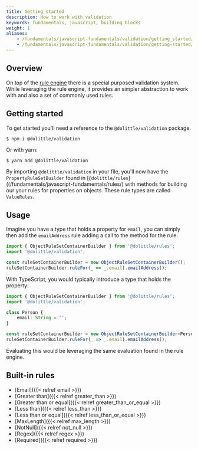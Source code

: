 ```yaml
---
title: Getting started
description: How to work with validation
keywords: fundamentals, javascript, building blocks
weight: 1
aliases:
    - /fundamentals/javascript-fundamentals/validation/getting_started/
    - /fundamentals/javascript-fundamentals/validation/getting-started/
---
```


## Overview

On top of the [rule engine](/fundamentals/javascript-fundamentals/rules/) there
is a special purposed validation system. While leveraging the rule engine, it
provides an simpler abstraction to work with and also a set of commonly used rules.

## Getting started

To get started you'll need a reference to the `@dolittle/validation` package.

```shell
$ npm i @dolittle/validation
```

Or with yarn:

```shell
$ yarn add @dolittle/validation
```

By importing `@dolittle/validation` in your file, you'll now have the `PropertyRuleSetBuilder`
found in [`@dolittle/rules`]((/fundamentals/javascript-fundamentals/rules/) with methods
for building our your rules for properties on objects. These rule types are called `ValueRules`.

## Usage

Imagine you have a type that holds a property for `email`, you can simply then add
the `emailAddress` rule adding a call to the method for the rule:

```javascript
import { ObjectRuleSetContainerBuilder } from '@dolittle/rules';
import '@dolittle/validation';

const ruleSetContainerBuilder = new ObjectRuleSetContainerBuilder();
ruleSetContainerBuilder.ruleFor(_ => _.email).emailAddress();
```

With TypeScript, you would typically introduce a type that holds the property:

```typescript
import { ObjectRuleSetContainerBuilder } from '@dolittle/rules';
import '@dolittle/validation';

class Person {
    email: String = '';
}

const ruleSetContainerBuilder = new ObjectRuleSetContainerBuilder<Person>();
ruleSetContainerBuilder.ruleFor(_ => _.email).emailAddress();
```

Evaluating this would be leveraging the same evaluation found in the rule engine.

## Built-in rules

* [Email]({{< relref email >}})
* [Greater than]({{< relref greater_than >}})
* [Greater than or equal]({{< relref greater_than_or_equal >}})
* [Less than]({{< relref less_than >}})
* [Less than or equal]({{< relref less_than_or_equal >}})
* [MaxLength]({{< relref max_length >}})
* [NotNull]({{< relref not_null >}})
* [Regex]({{< relref regex >}})
* [Required]({{< relref required >}})
